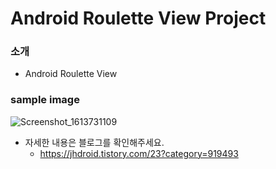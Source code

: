 # Android Roulette View Project

### 소개
* Android Roulette View
### sample image
![Screenshot_1613731109](https://user-images.githubusercontent.com/52662641/108493766-0d8a1900-72ea-11eb-8282-2a65e5f99b3d.png)

* 자세한 내용은 블로그를 확인해주세요.
    * https://jhdroid.tistory.com/23?category=919493

